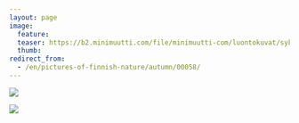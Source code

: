 ```yaml
---
layout: page
image:
  feature:
  teaser: https://b2.minimuutti.com/file/minimuutti-com/luontokuvat/syksy/DSC48972-245px.jpg
  thumb:
redirect_from:
  - /en/pictures-of-finnish-nature/autumn/00058/
---
```


![](https://b2.minimuutti.com/file/minimuutti-com/luontokuvat/syksy/DSC48972-800px.jpg)

![](https://b2.minimuutti.com/file/minimuutti-com/luontokuvat/syksy/DSC48971-800px.jpg)
